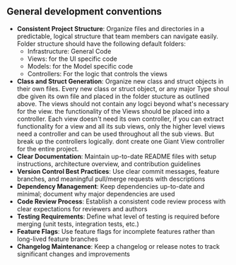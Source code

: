 ## General development conventions
- **Consistent Project Structure**: Organize files and directories in a predictable, logical structure that team members can navigate easily. Folder structure should have the following default folders: 
    - Infrastructure: General Code
    - Views: for the UI specific code
    - Models: for the Model specific code
    - Controllers: For the logic that controls the views
- **Class and Struct Generation**: Organize new class and struct objects in their own files. Every new class or struct object, or any major Type shoul dbe given its own file and placed in the folder stucture as outlined above. The views should not contain any logci beyond what's necessary for the view. the functionality of the Views should be placed into a controller. Each view doesn't need its own controller, if you can extract functionality for a view and all its sub views, only the higher level views need a controller and can be used throughout all the sub views. But break up the controllers logically. dont create one Giant View controller for the entire project.
- **Clear Documentation**: Maintain up-to-date README files with setup instructions, architecture overview, and contribution guidelines
- **Version Control Best Practices**: Use clear commit messages, feature branches, and meaningful pull/merge requests with descriptions
- **Dependency Management**: Keep dependencies up-to-date and minimal; document why major dependencies are used
- **Code Review Process**: Establish a consistent code review process with clear expectations for reviewers and authors
- **Testing Requirements**: Define what level of testing is required before merging (unit tests, integration tests, etc.)
- **Feature Flags**: Use feature flags for incomplete features rather than long-lived feature branches
- **Changelog Maintenance**: Keep a changelog or release notes to track significant changes and improvements
